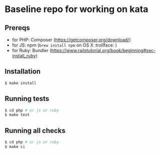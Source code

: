 # Baseline repo for working on kata

## Prereqs

* for PHP: Composer (https://getcomposer.org/download/)
* for JS: npm (`brew install npm` on OS X :trollface: )
* for Ruby: Bundler (https://www.railstutorial.org/book/beginning#sec-install_ruby)

## Installation

```bash
$ make install
```

## Running tests

```bash
$ cd php # or js or ruby
$ make test
```

## Running all checks

```bash
$ cd php # or js or ruby
$ make ci
```
